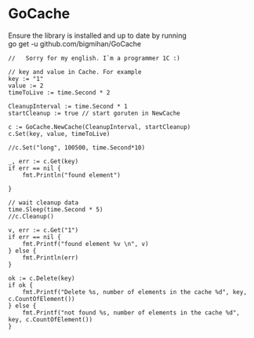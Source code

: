 # GoCache
Ensure the library is installed and up to date by running  
go get -u github.com/bigmihan/GoCache

	//   Sorry for my english. I`m a programmer 1C :)

	// key and value in Cache. For example
	key := "1"
	value := 2
	timeToLive := time.Second * 2

	CleanupInterval := time.Second * 1
	startCleanup := true // start goruten in NewCache

	c := GoCache.NewCache(CleanupInterval, startCleanup)
	c.Set(key, value, timeToLive)

	//c.Set("long", 100500, time.Second*10)

	_, err := c.Get(key)
	if err == nil {
		fmt.Println("found element")

	}

	// wait cleanup data
	time.Sleep(time.Second * 5)
	//c.Cleanup()

	v, err := c.Get("1")
	if err == nil {
		fmt.Printf("found element %v \n", v)
	} else {
		fmt.Println(err)
	}

	ok := c.Delete(key)
	if ok {
		fmt.Printf("Delete %s, number of elements in the cache %d", key, c.CountOfElement())
	} else {
		fmt.Printf("not found %s, number of elements in the cache %d", key, c.CountOfElement())
	}
